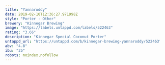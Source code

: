 ```yaml
---
title: "Yannaroddy"
date: 2019-02-10T12:36:27.971998Z
style: "Porter - Other"
brewery: "Kinnegar Brewing"
image: "https://labels.untappd.com/labels/522463"
rating: "3.66"
description: "Kinnegar Special Coconut Porter"
untappd_url: "https://untappd.com/b/kinnegar-brewing-yannaroddy/522463"
abv: "4.8"
ibu: "25"
robots: noindex,nofollow
---
```

